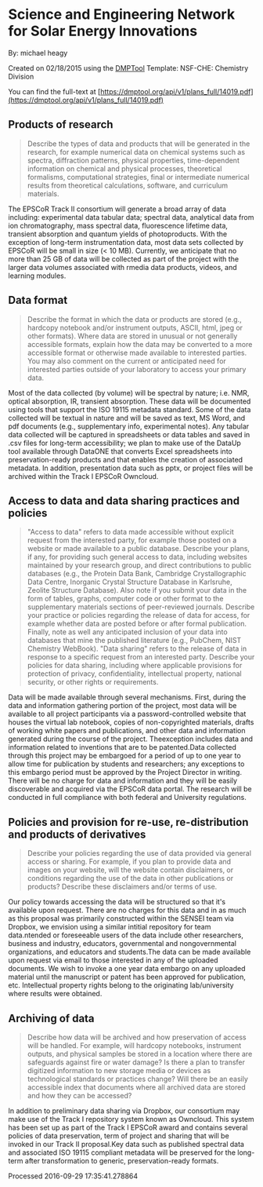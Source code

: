 # Science and Engineering Network for Solar Energy Innovations

By: michael heagy

Created on 02/18/2015 using the [DMPTool](https://dmp.cdlib.org/) Template: NSF-CHE: Chemistry Division

You can find the full-text at [https://dmptool.org/api/v1/plans_full/14019.pdf](https://dmptool.org/api/v1/plans_full/14019.pdf) 

## Products of research

> Describe the types of data and products that will be generated in the research, for example numerical data on chemical systems such as spectra, diffraction patterns, physical properties, time-dependent information on chemical and physical processes, theoretical formalisms, computational strategies, final or intermediate numerical results from theoretical calculations, software, and curriculum materials.

The EPSCoR Track II consortium will generate a broad array of data including: experimental data tabular data; spectral data, analytical data from ion chromatography, mass spectral data, fluorescence lifetime data, transient absorption and quantum yields of photoproducts. With the exception of long-term instrumentation data, most data sets collected by EPSCoR will be small in size (&lt; 10 MB). Currently, we anticipate that no more than 25 GB of data will be collected as part of the project with the larger data volumes associated with rmedia data products, videos, and learning modules.

## Data format

> Describe the format in which the data or products are stored (e.g., hardcopy notebook and/or instrument outputs, ASCII, html, jpeg or other formats). Where data are stored in unusual or not generally accessible formats, explain how the data may be converted to a more accessible format or otherwise made available to interested parties. You may also comment on the current or anticipated need for interested parties outside of your laboratory to access your primary data.

Most of the data collected (by volume) will be spectral by nature; i.e. NMR, optical absorption, IR, transient absorption. These data will be documented using tools that support the ISO 19115 metadata standard. Some of the data collected will be textual in nature and will be saved as text, MS Word, and pdf documents (e.g., supplementary info, experimental notes). Any tabular data collected will be captured in spreadsheets or data tables and saved in .csv files for long-term accessibility; we plan to make use of the DataUp tool available through DataONE that converts Excel spreadsheets into preservation-ready products and that enables the creation of associated metadata. In addition, presentation data such as pptx, or project files will be archived within the Track I EPSCoR Owncloud.

## Access to data and data sharing practices and policies

> "Access to data" refers to data made accessible without explicit request from the interested party, for example those posted on a website or made available to a public database. Describe your plans, if any, for providing such general access to data, including websites maintained by your research group, and direct contributions to public databases (e.g., the Protein Data Bank, Cambridge Crystallographic Data Centre, Inorganic Crystal Structure Database in Karlsruhe, Zeolite Structure Database). Also note if you submit your data in the form of tables, graphs, computer code or other format to the supplementary materials sections of peer-reviewed journals. Describe your practice or policies regarding the release of data for access, for example whether data are posted before or after formal publication. Finally, note as well any anticipated inclusion of your data into databases that mine the published literature (e.g., PubChem, NIST Chemistry WebBook). "Data sharing" refers to the release of data in response to a specific request from an interested party. Describe your policies for data sharing, including where applicable provisions for protection of privacy, confidentiality, intellectual property, national security, or other rights or requirements.

Data will be made available through several mechanisms. First, during the data and information gathering portion of the project, most data will be available to all project participants via a password-controlled website that houses the virtual lab notebook, copies of non-copyrighted materials, drafts of working white papers and publications, and other data and information generated during the course of the project. Theexception includes data and information related to inventions that are to be patented.Data collected through this project may be embargoed for a period of up to one year to allow time for publication by students and researchers; any exceptions to this embargo period must be approved by the Project Director in writing. There will be no charge for data and information and they will be easily discoverable and acquired via the EPSCoR data portal. The research will be conducted in full compliance with both federal and University regulations. 

## Policies and provision  for re-use, re-distribution and products of derivatives

> Describe your policies regarding the use of data provided via general access or sharing.  For example, if you plan to provide data and images on your website, will the website contain disclaimers, or conditions regarding the use of the data in other publications or products? Describe these disclaimers and/or terms of use.

Our policy towards accessing the data will be structured so that it's available upon request. There are no charges for this data and in as much as this proposal was primarily constructed within the SENSEI team via Dropbox, we envision using a similar intitial repository for team data.ntended or foreseeable users of the data include other researchers, business and industry, educators, governmental and nongovernmental organizations, and educators and students.The data can be made available upon request via email to those interested in any of the uploaded documents. We wish to invoke a one year data embargo on any uploaded material until the manuscript or patent has been approved for publication, etc. Intellectual property rights belong to the originating lab/university where results were obtained.

## Archiving of data

> Describe how data will be archived and how preservation of access will be handled. For example, will hardcopy notebooks, instrument outputs, and physical samples be stored in a location where there are safeguards against fire or water damage? Is there a plan to transfer digitized information to new storage media or devices as technological standards or practices change? Will there be an easily accessible index that documents where all archived data are stored and how they can be accessed?

In addition to preliminary data sharing via Dropbox, our consortium may make use of the Track I repository system known as Owncloud. This system has been set up as part of the Track I EPSCoR award and contains several policies of data preservation, term of project and sharing that will be invoked in our Track II proposal.Key data such as published spectral data and associated ISO 19115 compliant metadata will be preserved for the long-term after transformation to generic, preservation-ready formats.

Processed 2016-09-29 17:35:41.278864
